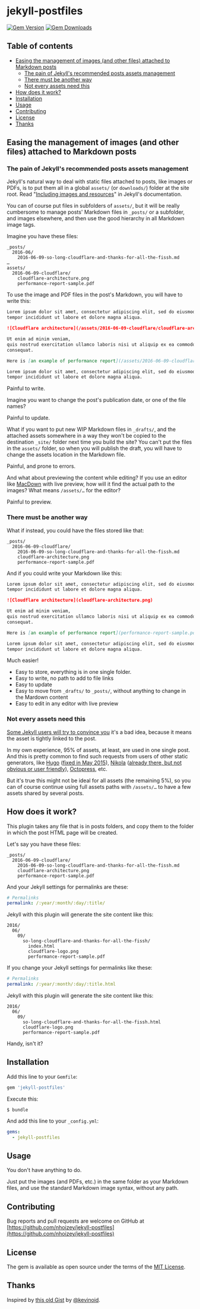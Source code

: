 # jekyll-postfiles

[![Gem Version](https://badge.fury.io/rb/jekyll-postfiles.svg)](https://badge.fury.io/rb/jekyll-postfiles)
[![Gem Downloads](https://img.shields.io/gem/dt/jekyll-postfiles.svg?style=flat)](http://rubygems.org/gems/jekyll-postfiles)

<!-- START doctoc generated TOC please keep comment here to allow auto update -->
<!-- DON'T EDIT THIS SECTION, INSTEAD RE-RUN doctoc TO UPDATE -->
## Table of contents

- [Easing the management of images (and other files) attached to Markdown posts](#easing-the-management-of-images-and-other-files-attached-to-markdown-posts)
  - [The pain of Jekyll's recommended posts assets management](#the-pain-of-jekylls-recommended-posts-assets-management)
  - [There must be another way](#there-must-be-another-way)
  - [Not every assets need this](#not-every-assets-need-this)
- [How does it work?](#how-does-it-work)
- [Installation](#installation)
- [Usage](#usage)
- [Contributing](#contributing)
- [License](#license)
- [Thanks](#thanks)

<!-- END doctoc generated TOC please keep comment here to allow auto update -->

## Easing the management of images (and other files) attached to Markdown posts

### The pain of Jekyll's recommended posts assets management

Jekyll's natural way to deal with static files attached to posts, like images or PDFs, is to put them all in a global `assets/` (or `downloads/`) folder at the site root. Read "[Including images and resources](https://jekyllrb.com/docs/posts/#including-images-and-resources)" in Jekyll's documentation.

You can of course put files in subfolders of `assets/`, but it will be really cumbersome to manage posts' Markdown files in `_posts/` or a subfolder, and images elsewhere, and then use the good hierarchy in all Markdown image tags.

Imagine you have these files:

```
_posts/
  2016-06/
    2016-06-09-so-long-cloudflare-and-thanks-for-all-the-fissh.md
…
assets/
  2016-06-09-cloudflare/
    cloudflare-architecture.png
    performance-report-sample.pdf
```

To use the image and PDF files in the post's Markdown, you will have to write this:

```markdown
Lorem ipsum dolor sit amet, consectetur adipiscing elit, sed do eiusmod
tempor incididunt ut labore et dolore magna aliqua.

![Cloudflare architecture](/assets/2016-06-09-cloudflare/cloudflare-architecture.png)

Ut enim ad minim veniam,
quis nostrud exercitation ullamco laboris nisi ut aliquip ex ea commodo
consequat.

Here is [an example of performance report](/assets/2016-06-09-cloudflare/performance-report-sample.pdf).

Lorem ipsum dolor sit amet, consectetur adipiscing elit, sed do eiusmod
tempor incididunt ut labore et dolore magna aliqua.
```

Painful to write.

Imagine you want to change the post's publication date, or one of the file names?

Painful to update.

What if you want to put new WIP Markdown files in `_drafts/`, and the attached assets somewhere in a way they won't be copied to the destination `_site/` folder next time you build the site? You can't put the files in the `assets/` folder, so when you will publish the draft, you will have to change the assets location in the Markdown file.

Painful, and prone to errors.

And what about previewing the content while editing? If you use an editor like [MacDown](http://macdown.uranusjr.com/) with live preview, how will it find the actual path to the images? What means `/assets/…` for the editor?

Painful to preview.

### There must be another way

What if instead, you could have the files stored like that:

```
_posts/
  2016-06-09-cloudflare/
    2016-06-09-so-long-cloudflare-and-thanks-for-all-the-fissh.md
    cloudflare-architecture.png
    performance-report-sample.pdf
```

And if you could write your Markdown like this:

```markdown
Lorem ipsum dolor sit amet, consectetur adipiscing elit, sed do eiusmod
tempor incididunt ut labore et dolore magna aliqua.

![Cloudflare architecture](cloudflare-architecture.png)

Ut enim ad minim veniam,
quis nostrud exercitation ullamco laboris nisi ut aliquip ex ea commodo
consequat.

Here is [an example of performance report](performance-report-sample.pdf).

Lorem ipsum dolor sit amet, consectetur adipiscing elit, sed do eiusmod
tempor incididunt ut labore et dolore magna aliqua.
```

Much easier!

- Easy to store, everything is in one single folder.
- Easy to write, no path to add to file links
- Easy to update
- Easy to move from `_drafts/` to `_posts/`, without anything to change in the Mardown content
- Easy to edit in any editor with live preview

### Not every assets need this

[Some Jekyll users will try to convince you](http://stackoverflow.com/a/10366173/717195) it's a bad idea, because it means the asset is tightly linked to the post.

In my own experience, 95% of assets, at least, are used in one single post. And this is pretty common to find such requests from users of other static generators, like [Hugo](https://github.com/spf13/hugo/issues/147) ([fixed in May 2015](https://github.com/spf13/hugo/issues/147#issuecomment-104067783)), [Nikola](https://github.com/getnikola/nikola/issues/2266) ([already there, but not obvious or user friendly](https://github.com/getnikola/nikola/issues/2266#issuecomment-189211387)), [Octopress](http://stackoverflow.com/questions/17052468/insert-local-image-into-a-blog-post-with-octopress), etc.

But it's true this might not be ideal for all assets (the remaining 5%), so you can of course continue using full assets paths with `/assets/…` to have a few assets shared by several posts.

## How does it work?

This plugin takes any file that is in posts folders, and copy them to the folder in which the post HTML page will be created.

Let's say you have these files:

```
_posts/
  2016-06-09-cloudflare/
    2016-06-09-so-long-cloudflare-and-thanks-for-all-the-fissh.md
    cloudflare-architecture.png
    performance-report-sample.pdf
```

And your Jekyll settings for permalinks are these:

```yaml
# Permalinks
permalink: /:year/:month/:day/:title/
```

Jekyll with this plugin will generate the site content like this:

```
2016/
  06/
    09/
      so-long-cloudflare-and-thanks-for-all-the-fissh/
        index.html
        cloudflare-logo.png
        performance-report-sample.pdf
```

If you change your Jekyll settings for permalinks like these:

```yaml
# Permalinks
permalink: /:year/:month/:day/:title.html
```

Jekyll with this plugin will generate the site content like this:

```
2016/
  06/
    09/
      so-long-cloudflare-and-thanks-for-all-the-fissh.html
      cloudflare-logo.png
      performance-report-sample.pdf
```

Handy, isn't it?

## Installation

Add this line to your `Gemfile`:

```ruby
gem 'jekyll-postfiles'
```

Execute this:

```shell
$ bundle
```

And add this line to your `_config.yml`:

```yaml
gems:
  - jekyll-postfiles
```

## Usage

You don't have anything to do.

Just put the images (and PDFs, etc.) in the same folder as your Markdown files, and use the standard Markdown image syntax, without any path.

## Contributing

Bug reports and pull requests are welcome on GitHub at [https://github.com/nhoizey/jekyll-postfiles](https://github.com/nhoizey/jekyll-postfiles)

## License

The gem is available as open source under the terms of the [MIT License](http://opensource.org/licenses/MIT).

## Thanks

Inspired by [this old Gist](https://gist.github.com/kevinoid/3131752) by [@kevinoid](https://github.com/kevinoid/).

